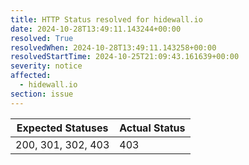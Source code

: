 ```yaml
---
title: HTTP Status resolved for hidewall.io
date: 2024-10-28T13:49:11.143244+00:00
resolved: True
resolvedWhen: 2024-10-28T13:49:11.143258+00:00
resolvedStartTime: 2024-10-25T21:09:43.161639+00:00
severity: notice
affected:
  - hidewall.io
section: issue
---
```


| Expected Statuses | Actual Status  |
|-------------------|----------------|
| 200, 301, 302, 403 | 403 |

